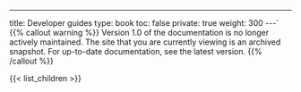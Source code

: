 ---
title: Developer guides
type: book
toc: false
private: true
weight: 300
---`
{{% callout warning %}}
Version 1.0 of the documentation is no longer actively maintained. The site that you are currently viewing is an archived snapshot. For up-to-date documentation, see the latest version.
{{% /callout %}}

{{< list_children >}}